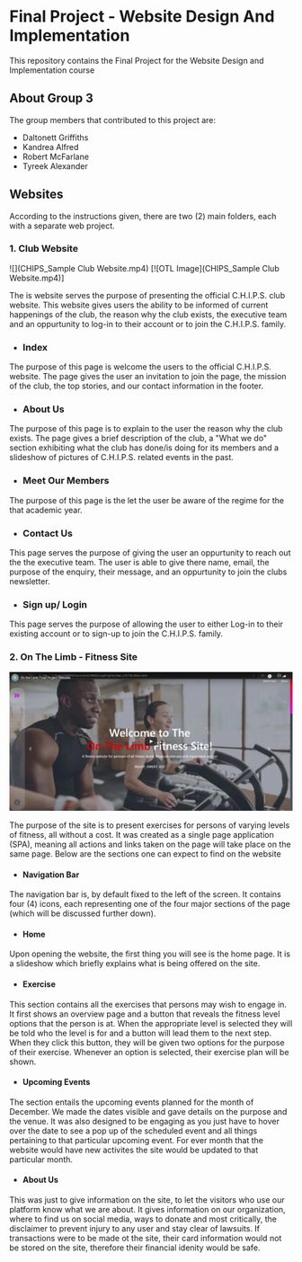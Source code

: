 # Final Project - Website Design And Implementation
This repository contains the Final Project for the Website Design and Implementation course


## About Group 3
The group members that contributed to this project are:
* Daltonett Griffiths
* Kandrea Alfred
* Robert McFarlane
* Tyreek Alexander


## Websites


According to the instructions given, there are two (2) main folders, each with a separate web project.

### 1. Club Website
![](CHIPS_Sample Club Website.mp4)
[![OTL Image](CHIPS_Sample Club Website.mp4)]

The is website serves the purpose of presenting the official C.H.I.P.S. club website. This website gives users the ability to be informed of current happenings of the club, the reason why the club exists, the executive team and an oppurtunity to log-in to their account or to join the C.H.I.P.S. family.

* ### Index
The purpose of this page is welcome the users to the official C.H.I.P.S. website. The page gives the user an invitation to join the page, the mission of the club, the top stories, and our contact information in the footer.

* ### About Us
The purpose of this page is to explain to the user the reason why the club exists. The page gives a brief description of the club, a "What we do" section exhibiting what the club has done/is doing for its members and a slideshow of pictures of C.H.I.P.S. related events in the past.

* ### Meet Our Members
The purpose of this page is the let the user be aware of the regime for the that academic year.

* ### Contact Us
This page serves the purpose of giving the user an oppurtunity to reach out the the executive team. The user is able to give there name, email, the purpose of the enquiry, their message, and an oppurtunity to join the clubs newsletter.

* ### Sign up/ Login
This page serves the purpose of allowing the user to either Log-in to their existing account or to sign-up to join the C.H.I.P.S. family.

### 2. On The Limb - Fitness Site

[![OTL Image](OTL_embed-pic.jpeg)](https://www.youtube.com/embed/jqvCiUc2oMs)

The purpose of the site is to present exercises for persons of varying levels of fitness, all without a cost. It was created as a single page application (SPA), meaning all actions and links taken on the page will take place on the same page. Below are the sections one can expect to find on the website
  
* #### Navigation Bar
The navigation bar is, by default fixed to the left of the screen. It contains four (4) icons, each representing one of the four major sections of the page (which will be       discussed further down).
  
* #### Home
Upon opening the website, the first thing you will see is the home page. It is a slideshow which briefly explains what is being offered on the site.

* #### Exercise
This section contains all the exercises that persons may wish to engage in. It first shows an overview page and a button that reveals the fitness level options that the person   is at. When the appropriate level is selected they will be told who the level is for and a button will lead them to the next step.
When they click this button, they will be given two options for the purpose of their exercise. Whenever an option is selected, their exercise plan will be shown.

* #### Upcoming Events
The section entails the upcoming events planned for the month of December. We made the dates visible and gave details on the purpose and the venue. It was also designed to be engaging as you just have to hover over the date to see a pop up of the scheduled event and all things pertaining to that particular upcoming event. For ever month that the website would have new activites the site would be updated to that particular month. 

* #### About Us
This was just to give information on the site, to let the visitors who use our platform know what we are about. It gives information on our organization, where to find us on social media, ways to donate and most critically, the disclaimer to prevent injury to any user and stay clear of lawsuits. If transactions were to be made ot the site, their card information would not be stored on the site, therefore their financial idenity would be safe. 